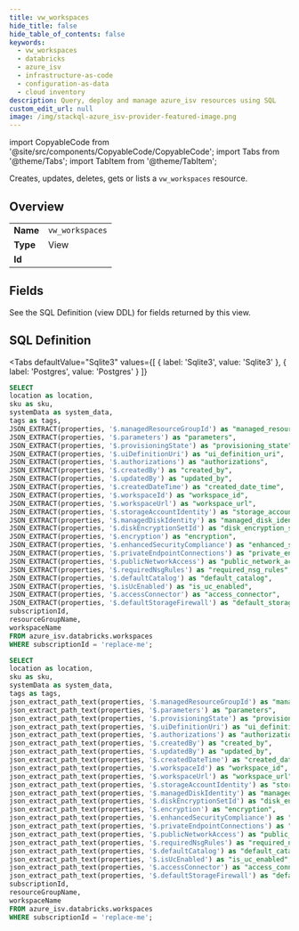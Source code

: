 ```yaml
--- 
title: vw_workspaces
hide_title: false
hide_table_of_contents: false
keywords:
  - vw_workspaces
  - databricks
  - azure_isv
  - infrastructure-as-code
  - configuration-as-data
  - cloud inventory
description: Query, deploy and manage azure_isv resources using SQL
custom_edit_url: null
image: /img/stackql-azure_isv-provider-featured-image.png
---
```


import CopyableCode from '@site/src/components/CopyableCode/CopyableCode';
import Tabs from '@theme/Tabs';
import TabItem from '@theme/TabItem';

Creates, updates, deletes, gets or lists a <code>vw_workspaces</code> resource.

## Overview
<table><tbody>
<tr><td><b>Name</b></td><td><code>vw_workspaces</code></td></tr>
<tr><td><b>Type</b></td><td>View</td></tr>
<tr><td><b>Id</b></td><td><CopyableCode code="azure_isv.databricks.vw_workspaces" /></td></tr>
</tbody></table>

## Fields

See the SQL Definition (view DDL) for fields returned by this view.

## SQL Definition

<Tabs
defaultValue="Sqlite3"
values={[
{ label: 'Sqlite3', value: 'Sqlite3' },
{ label: 'Postgres', value: 'Postgres' }
]}
>
<TabItem value="Sqlite3">

```sql
SELECT
location as location,
sku as sku,
systemData as system_data,
tags as tags,
JSON_EXTRACT(properties, '$.managedResourceGroupId') as "managed_resource_group_id",
JSON_EXTRACT(properties, '$.parameters') as "parameters",
JSON_EXTRACT(properties, '$.provisioningState') as "provisioning_state",
JSON_EXTRACT(properties, '$.uiDefinitionUri') as "ui_definition_uri",
JSON_EXTRACT(properties, '$.authorizations') as "authorizations",
JSON_EXTRACT(properties, '$.createdBy') as "created_by",
JSON_EXTRACT(properties, '$.updatedBy') as "updated_by",
JSON_EXTRACT(properties, '$.createdDateTime') as "created_date_time",
JSON_EXTRACT(properties, '$.workspaceId') as "workspace_id",
JSON_EXTRACT(properties, '$.workspaceUrl') as "workspace_url",
JSON_EXTRACT(properties, '$.storageAccountIdentity') as "storage_account_identity",
JSON_EXTRACT(properties, '$.managedDiskIdentity') as "managed_disk_identity",
JSON_EXTRACT(properties, '$.diskEncryptionSetId') as "disk_encryption_set_id",
JSON_EXTRACT(properties, '$.encryption') as "encryption",
JSON_EXTRACT(properties, '$.enhancedSecurityCompliance') as "enhanced_security_compliance",
JSON_EXTRACT(properties, '$.privateEndpointConnections') as "private_endpoint_connections",
JSON_EXTRACT(properties, '$.publicNetworkAccess') as "public_network_access",
JSON_EXTRACT(properties, '$.requiredNsgRules') as "required_nsg_rules",
JSON_EXTRACT(properties, '$.defaultCatalog') as "default_catalog",
JSON_EXTRACT(properties, '$.isUcEnabled') as "is_uc_enabled",
JSON_EXTRACT(properties, '$.accessConnector') as "access_connector",
JSON_EXTRACT(properties, '$.defaultStorageFirewall') as "default_storage_firewall",
subscriptionId,
resourceGroupName,
workspaceName
FROM azure_isv.databricks.workspaces
WHERE subscriptionId = 'replace-me';
```

</TabItem>
<TabItem value="Postgres">

```sql
SELECT
location as location,
sku as sku,
systemData as system_data,
tags as tags,
json_extract_path_text(properties, '$.managedResourceGroupId') as "managed_resource_group_id",
json_extract_path_text(properties, '$.parameters') as "parameters",
json_extract_path_text(properties, '$.provisioningState') as "provisioning_state",
json_extract_path_text(properties, '$.uiDefinitionUri') as "ui_definition_uri",
json_extract_path_text(properties, '$.authorizations') as "authorizations",
json_extract_path_text(properties, '$.createdBy') as "created_by",
json_extract_path_text(properties, '$.updatedBy') as "updated_by",
json_extract_path_text(properties, '$.createdDateTime') as "created_date_time",
json_extract_path_text(properties, '$.workspaceId') as "workspace_id",
json_extract_path_text(properties, '$.workspaceUrl') as "workspace_url",
json_extract_path_text(properties, '$.storageAccountIdentity') as "storage_account_identity",
json_extract_path_text(properties, '$.managedDiskIdentity') as "managed_disk_identity",
json_extract_path_text(properties, '$.diskEncryptionSetId') as "disk_encryption_set_id",
json_extract_path_text(properties, '$.encryption') as "encryption",
json_extract_path_text(properties, '$.enhancedSecurityCompliance') as "enhanced_security_compliance",
json_extract_path_text(properties, '$.privateEndpointConnections') as "private_endpoint_connections",
json_extract_path_text(properties, '$.publicNetworkAccess') as "public_network_access",
json_extract_path_text(properties, '$.requiredNsgRules') as "required_nsg_rules",
json_extract_path_text(properties, '$.defaultCatalog') as "default_catalog",
json_extract_path_text(properties, '$.isUcEnabled') as "is_uc_enabled",
json_extract_path_text(properties, '$.accessConnector') as "access_connector",
json_extract_path_text(properties, '$.defaultStorageFirewall') as "default_storage_firewall",
subscriptionId,
resourceGroupName,
workspaceName
FROM azure_isv.databricks.workspaces
WHERE subscriptionId = 'replace-me';
```

</TabItem>
</Tabs>
